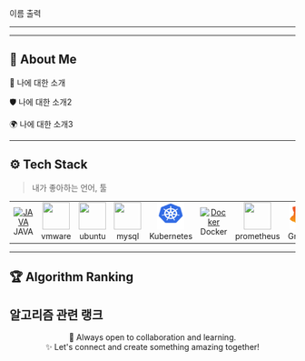 <p align="center">

  <!-- <img src="https://readme-typing-svg.demolab.com?font=Fira+Code&weight=500&size=28&duration=4000&pause=1000&color=9F79EE&center=true&vCenter=true&width=550&lines=Hi!+I'm+ChaeHyun+Ryu+%F0%9F%91%8B;Cloud+%26+DevOps+Engineer;Security+Enthusiast+%F0%9F%9B%A1%EF%B8%8F+;Let's+build+great+things+together!+%E2%9C%A8" alt="Typing SVG" /> -->
  이름 출력
</p>

---

<p align="center">

</p>

---

## 🌟 About Me

🎯 나에 대한 소개

🛡️ 나에 대한 소개2

🌍 나에 대한 소개3

---

## ⚙️ Tech Stack

<!-- <h2 align="left" id="macropower-tech">Favorite Tech</h2> -->

> 내가 좋아하는 언어, 툴

<table>
  <tr>
    <td align="center" width="96">
      <a href="#macropower-tech">
        <img src="https://cdn.simpleicons.org/java/007396" width="48" height="48" alt="JAVA" />
      </a>
      <br>JAVA
    </td>
    <td align="center" width="96">
      <a href="#macropower-tech">
        <img src="" width="48" height="48" alt="" />
      </a>
      <br>vmware
    </td>
    <td align="center" width="96">
      <a href="#macropower-tech">
        <img src="" width="48" height="48" alt="" />
      </a>
      <br>ubuntu
    </td>
    <td align="center" width="96">
      <a href="#macropower-tech">
        <img src="" width="48" height="48" alt="" />
      </a>
      <br>mysql
    </td>
    <td align="center" width="96">
      <a href="#macropower-tech" >
        <img src="https://raw.githubusercontent.com/cncf/artwork/master/projects/kubernetes/icon/color/kubernetes-icon-color.svg" width="48" height="48" alt="Kubernetes" />
      </a>
      <br>Kubernetes
    </td>
    <td align="center" width="96"> 
      <a href="#macropower-tech" >
        <img src="" width="48" height="48" alt="Docker" />
      </a>
      <br>Docker
    </td>
    <td align="center"  width="96">
      <a href="#macropower-tech">
        <img src="" width="48" height="48" alt="" />
      </a>
      <br>prometheus
    </td>
    <td align="center" width="96">
      <a href="#macropower-tech" >
        <img src="https://raw.githubusercontent.com/grafana/grafana/master/public/img/grafana_icon.svg" width="48" height="48" alt="Grafana" />
      </a>
      <br>Grafana
    </td>
  </tr>
</table>
<!-- <table>
  <tr>
    <td align="center" width="120">
      <img src="https://cdn.simpleicons.org/kubernetes/326CE5" width="40" height="40"/><br/>Kubernetes
    </td>
    <td align="center" width="120">
      <img src="https://cdn.simpleicons.org/amazoneks/FF9900" width="40" height="40"/><br/>Amazon EKS
    </td>
    <td align="center" width="120">
      <img src="https://cdn.simpleicons.org/docker/2496ED" width="40" height="40"/><br/>Docker
    </td>
    <td align="center" width="120">
      <img src="https://cdn.simpleicons.org/jenkins/D24939" width="40" height="40"/><br/>Jenkins
    </td>
    <td align="center" width="120">
      <img src="https://cdn.simpleicons.org/argo/EF7B4D" width="40" height="40"/><br/>ArgoCD
    </td>
  </tr>
</table> -->

<!-- <table>
  <tr>
    <td align="center" width="120">
      <img src="https://cdn.simpleicons.org/prometheus/E6522C" width="40" height="40"/><br/>Prometheus
    </td>
    <td align="center" width="120">
      <img src="https://cdn.simpleicons.org/grafana/F46800" width="40" height="40"/><br/>Grafana
    </td>
    <td align="center" width="120">
      <img src="https://cdn.simpleicons.org/elasticstack/005571" width="40" height="40"/><br/>EFK Stack
    </td>
    <td align="center" width="120">
      <img src="https://cdn.simpleicons.org/openvpn/00A1E0" width="40" height="40"/><br/>VPN
    </td>
    <td align="center" width="120">
      <img src="https://cdn.simpleicons.org/keycloak/4D4D4D" width="40" height="40"/><br/>Keycloak
    </td>
  </tr>
</table> -->

<!-- <table>
  <tr>
    <td align="center" width="120">
      <img src="https://cdn.simpleicons.org/java/007396" width="40" height="40"/><br/>Java
    </td>
    <td align="center" width="120">
      <img src="https://cdn.simpleicons.org/springboot/6DB33F" width="40" height="40"/><br/>Spring Boot
    </td>
    <td align="center" width="120">
      <img src="https://cdn.simpleicons.org/react/61DAFB" width="40" height="40"/><br/>React Native
    </td>
  </tr>
</table>

<table>
  <tr>
    <td align="center" width="120">
      <img src="https://cdn.simpleicons.org/solidity/363636" width="40" height="40"/><br/>Solidity
    </td>
    <td align="center" width="120">
      <img src="https://cdn.simpleicons.org/ethereum/3C3C3D" width="40" height="40"/><br/>Ethereum
    </td>
    <td align="center" width="120">
      <img src="https://cdn.simpleicons.org/binance/F0B90B" width="40" height="40"/><br/>BNB Chain
    </td>
  </tr>
</table>

<table>
  <tr>
    <td align="center" width="120">
      <img src="https://cdn.simpleicons.org/nginx/009639" width="40" height="40"/><br/>NGINX
    </td>
    <td align="center" width="120">
      <img src="https://cdn.simpleicons.org/githubactions/2088FF" width="40" height="40"/><br/>GitHub Actions
    </td>
    <td align="center" width="120">
      <img src="https://cdn.simpleicons.org/amazonecs/FF9900" width="40" height="40"/><br/>Amazon ECS
    </td>
  </tr>
</table>

<table>
  <tr>
    <td align="center" width="120">
      <img src="https://cdn.simpleicons.org/mongodb/47A248" width="40" height="40"/><br/>MongoDB
    </td>
    <td align="center" width="120">
      <img src="https://cdn.simpleicons.org/redis/DC382D" width="40" height="40"/><br/>Redis
    </td>
    <td align="center" width="120">
      <img src="https://cdn.simpleicons.org/apachekafka/231F20" width="40" height="40"/><br/>Kafka
    </td>
  </tr>
</table> -->

---

## 🏆 Algorithm Ranking

<!-- [![Solved.ac Profile](https://mazassumnida.wtf/api/v2/generate_badge?boj=lch010201)](https://solved.ac/lch010201) -->
알고리즘 관련 랭크 
---

<p align="center">
  🌱 Always open to collaboration and learning.<br/>
  ✨ Let's connect and create something amazing together!
</p>



